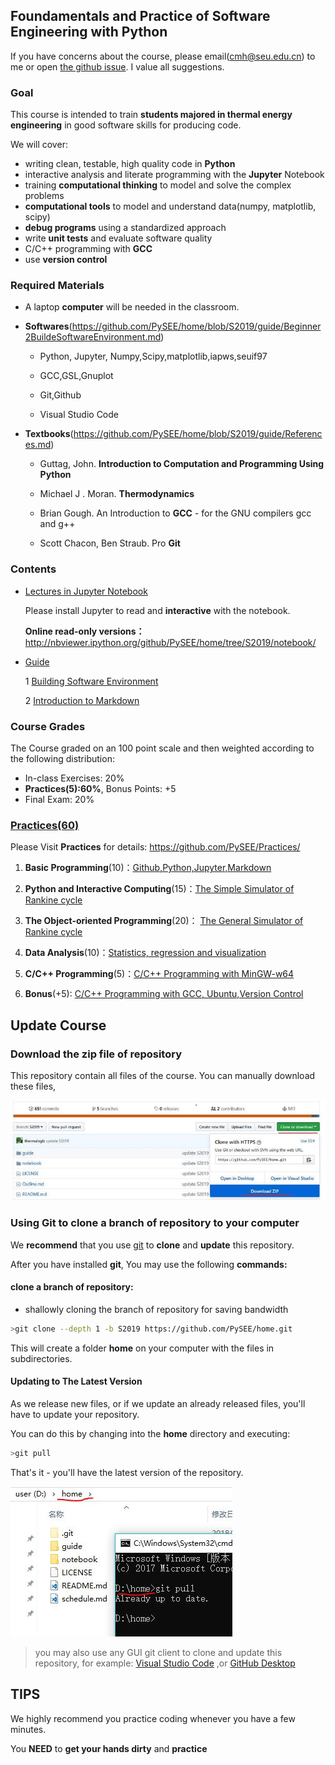 
## Foundamentals and Practice of Software Engineering with Python

If you have concerns about the course, please email(cmh@seu.edu.cn) to me or open [the github issue](https://github.com/PySEE/home/issues). I value all suggestions.
 
### Goal

This course is intended to train **students majored in thermal energy engineering** in good software skills for producing code.

We will cover: 

* writing clean, testable, high quality code in **Python**
* interactive analysis and literate programming with the **Jupyter** Notebook
* training **computational thinking** to model and solve the complex problems
* **computational tools** to model and understand data(numpy, matplotlib, scipy)
* **debug programs** using a standardized approach
* write **unit tests** and evaluate software quality
* C/C++ programming with **GCC**
* use **version control** 

### Required Materials

* A laptop **computer** will be needed in the classroom.

* **Softwares**(https://github.com/PySEE/home/blob/S2019/guide/Beginner2BuildeSoftwareEnvironment.md) 

   * Python, Jupyter, Numpy,Scipy,matplotlib,iapws,seuif97
   
   * GCC,GSL,Gnuplot
   
   * Git,Github
   
   * Visual Studio Code

* **Textbooks**(https://github.com/PySEE/home/blob/S2019/guide/References.md)

   * Guttag, John. **Introduction to Computation and Programming Using Python**
  
   * Michael J . Moran. **Thermodynamics**

   * Brian Gough. An Introduction to **GCC** - for the GNU compilers gcc and g++  

   * Scott Chacon, Ben Straub. Pro **Git**

### Contents

* [Lectures in Jupyter Notebook](https://github.com/PySEE/home/tree/S2019/notebook)

  Please install Jupyter to read and **interactive** with the notebook.

   **Online read-only versions：**    http://nbviewer.ipython.org/github/PySEE/home/tree/S2019/notebook/
 
* [Guide](https://github.com/PySEE/home/tree/S2019/guide)

   1 [Building Software Environment](https://github.com/PySEE/home/tree/S2019/guide/BuildingSoftwareEnvironment.md) 
    
   2 [Introduction to Markdown](https://github.com/PySEE/home/tree/S2019/guide/Introduction2Markdown.md)

### Course Grades

The Course graded on an 100 point scale and then weighted according to the following distribution:

  * In-class Exercises: 20%
  * **Practices(5):60%**, Bonus Points: +5
  * Final Exam: 20%
  
### [Practices(60)](https://github.com/PySEE/Practices/tree/S2019/)
    
  Please Visit **Practices** for details: https://github.com/PySEE/Practices/

  1. **Basic Programming**(10)：[Github,Python,Jupyter,Markdown](https://github.com/PySEE/Practices/tree/S2019/P1)

  2. **Python and Interactive Computing**(15)：[The Simple Simulator of Rankine cycle](https://github.com/PySEE/Practices/tree/S2019/P2)
   
  3. **The Object-oriented Programming**(20)： [The General Simulator of Rankine cycle](https://github.com/PySEE/Practices/tree/S2019/P3)  
  
  4.  **Data Analysis**(10)：[Statistics, regression and visualization](https://github.com/PySEE/Practices/tree/S2019/P4)

  5.  **C/C++ Programming**(5)：[C/C++ Programming with MinGW-w64](https://github.com/PySEE/Practices/tree/S2019/P5)

  6. **Bonus**(+5): [C/C++ Programming with GCC, Ubuntu,Version Control ](https://github.com/PySEE/Practices/tree/S2019/Bonus) 

## Update Course

### Download the zip file of repository 

This repository contain all files of the course. You can manually download these files, 

![download](./guide/img/downloadhome.jpg)

### Using Git to clone a branch of repository to your computer 

We **recommend** that you use [git](https://github.com/git-for-windows/git/releases) to **clone** and **update** this repository.

After you have installed **git**, You may use the following **commands:**

#### clone a branch of repository:

* shallowly cloning the branch of repository for saving bandwidth
```bash
>git clone --depth 1 -b S2019 https://github.com/PySEE/home.git
```

This will create a folder **home** on your computer  with the files in subdirectories.

#### Updating to The Latest Version

As we release new files, or if we update an already released files, you'll have to update your repository.

You can do this by changing into the **home** directory and executing:

```bash
>git pull
```

That's it - you'll have the latest version of the repository.

![download](./guide/img/clonehomedir.jpg)

>you may also use any GUI git client to clone and update this repository, for example:  [Visual Studio Code](https://code.visualstudio.com/) ,or  [GitHub Desktop](https://desktop.github.com/)

## TIPS

We highly recommend you practice coding whenever you have a few minutes.

You **NEED** to **get your hands dirty** and **practice**
